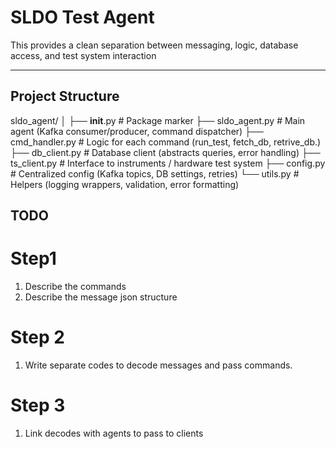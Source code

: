 # SLDO Test Agent

This provides a clean separation between messaging, logic, database access, and test system interaction  

---

## Project Structure


sldo_agent/
│
├── __init__.py           # Package marker
├── sldo_agent.py         # Main agent (Kafka consumer/producer, command dispatcher)
├── cmd_handler.py        # Logic for each command (run_test, fetch_db, retrive_db.)
├── db_client.py          # Database client (abstracts queries, error handling)
├── ts_client.py          # Interface to instruments / hardware test system
├── config.py             # Centralized config (Kafka topics, DB settings, retries)
└── utils.py              # Helpers (logging wrappers, validation, error formatting)

## TODO

# Step1

1. Describe the commands
2. Describe the message json structure

# Step 2 

1. Write separate codes to decode messages and pass commands. 

# Step 3

1. Link decodes with agents to pass to clients

